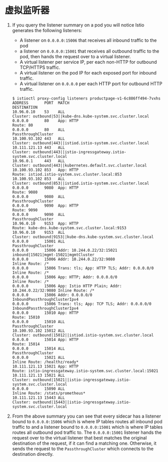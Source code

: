 # 虚拟监听器

1. If you query the listener summary on a pod you will notice Istio generates the following listeners:

   * A listener on `0.0.0.0:15006` that receives all inbound traffic to the pod 
   * a listener on `0.0.0.0:15001` that receives all outbound traffic to the pod, then hands the request over to a virtual listener.
   * A virtual listener per service IP, per each non-HTTP for outbound TCP/HTTPS traffic.
   * A virtual listener on the pod IP for each exposed port for inbound traffic.
   * A virtual listener on `0.0.0.0` per each HTTP port for outbound HTTP traffic.

   ```text
   $ istioctl proxy-config listeners productpage-v1-6c886ff494-7vxhs
   ADDRESS       PORT  MATCH                                            DESTINATION
   10.96.0.10    53    ALL                                              Cluster: outbound|53||kube-dns.kube-system.svc.cluster.local
   0.0.0.0       80    App: HTTP                                        Route: 80
   0.0.0.0       80    ALL                                              PassthroughCluster
   10.100.93.102 443   ALL                                              Cluster: outbound|443||istiod.istio-system.svc.cluster.local
   10.111.121.13 443   ALL                                              Cluster: outbound|443||istio-ingressgateway.istio-system.svc.cluster.local
   10.96.0.1     443   ALL                                              Cluster: outbound|443||kubernetes.default.svc.cluster.local
   10.100.93.102 853   App: HTTP                                        Route: istiod.istio-system.svc.cluster.local:853
   10.100.93.102 853   ALL                                              Cluster: outbound|853||istiod.istio-system.svc.cluster.local
   0.0.0.0       9080  App: HTTP                                        Route: 9080
   0.0.0.0       9080  ALL                                              PassthroughCluster
   0.0.0.0       9090  App: HTTP                                        Route: 9090
   0.0.0.0       9090  ALL                                              PassthroughCluster
   10.96.0.10    9153  App: HTTP                                        Route: kube-dns.kube-system.svc.cluster.local:9153
   10.96.0.10    9153  ALL                                              Cluster: outbound|9153||kube-dns.kube-system.svc.cluster.local
   0.0.0.0       15001 ALL                                              PassthroughCluster
   0.0.0.0       15006 Addr: 10.244.0.22/32:15021                       inbound|15021|mgmt-15021|mgmtCluster
   0.0.0.0       15006 Addr: 10.244.0.22/32:9080                        Inline Route: /*
   0.0.0.0       15006 Trans: tls; App: HTTP TLS; Addr: 0.0.0.0/0       Inline Route: /*
   0.0.0.0       15006 App: HTTP; Addr: 0.0.0.0/0                       Inline Route: /*
   0.0.0.0       15006 App: Istio HTTP Plain; Addr: 10.244.0.22/32:9080 Inline Route: /*
   0.0.0.0       15006 Addr: 0.0.0.0/0                                  InboundPassthroughClusterIpv4
   0.0.0.0       15006 Trans: tls; App: TCP TLS; Addr: 0.0.0.0/0        InboundPassthroughClusterIpv4
   0.0.0.0       15010 App: HTTP                                        Route: 15010
   0.0.0.0       15010 ALL                                              PassthroughCluster
   10.100.93.102 15012 ALL                                              Cluster: outbound|15012||istiod.istio-system.svc.cluster.local
   0.0.0.0       15014 App: HTTP                                        Route: 15014
   0.0.0.0       15014 ALL                                              PassthroughCluster
   0.0.0.0       15021 ALL                                              Inline Route: /healthz/ready*
   10.111.121.13 15021 App: HTTP                                        Route: istio-ingressgateway.istio-system.svc.cluster.local:15021
   10.111.121.13 15021 ALL                                              Cluster: outbound|15021||istio-ingressgateway.istio-system.svc.cluster.local
   0.0.0.0       15090 ALL                                              Inline Route: /stats/prometheus*
   10.111.121.13 15443 ALL                                              Cluster: outbound|15443||istio-ingressgateway.istio-system.svc.cluster.local
   ```

2. From the above summary you can see that every sidecar has a listener bound to `0.0.0.0:15006` which is where IP tables routes all inbound pod traffic to and a listener bound to `0.0.0.0:15001` which is where IP tables routes all outbound pod traffic to. The `0.0.0.0:15001` listener hands the request over to the virtual listener that best matches the original destination of the request, if it can find a matching one. Otherwise, it sends the request to the `PassthroughCluster` which connects to the destination directly.

